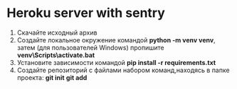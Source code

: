 # Heroku server with sentry

1. Скачайте исходный архив
2. Создайте локальное окружение командой **python -m venv venv**, затем (для пользователей Windows) пропишите **venv\Scripts\activate.bat**
3. Установите зависимости командой **pip install -r requirements.txt**
4. Создайте репозиторий с файлами набором команд,находясь в папке проекта: **git init** **git add**
